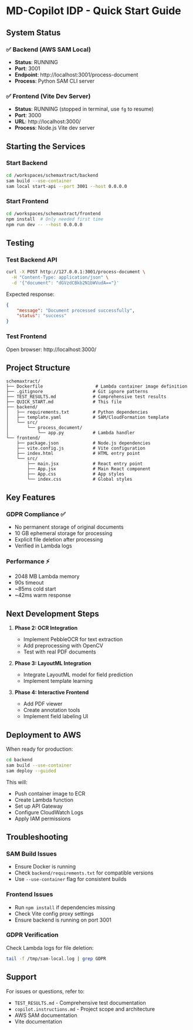 # MD-Copilot IDP - Quick Start Guide

## System Status

### ✅ Backend (AWS SAM Local)
- **Status**: RUNNING
- **Port**: 3001
- **Endpoint**: http://localhost:3001/process-document
- **Process**: Python SAM CLI server

### ✅ Frontend (Vite Dev Server)  
- **Status**: RUNNING (stopped in terminal, use `fg` to resume)
- **Port**: 3000
- **URL**: http://localhost:3000/
- **Process**: Node.js Vite dev server

## Starting the Services

### Start Backend
```bash
cd /workspaces/schemaxtract/backend
sam build --use-container
sam local start-api --port 3001 --host 0.0.0.0
```

### Start Frontend
```bash
cd /workspaces/schemaxtract/frontend
npm install  # Only needed first time
npm run dev -- --host 0.0.0.0
```

## Testing

### Test Backend API
```bash
curl -X POST http://127.0.0.1:3001/process-document \
  -H "Content-Type: application/json" \
  -d '{"document": "dGVzdCBkb2N1bWVudA=="}'
```

Expected response:
```json
{
    "message": "Document processed successfully",
    "status": "success"
}
```

### Test Frontend
Open browser: http://localhost:3000/

## Project Structure

```
schemaxtract/
├── Dockerfile                    # Lambda container image definition
├── .gitignore                   # Git ignore patterns
├── TEST_RESULTS.md              # Comprehensive test results
├── QUICK_START.md               # This file
├── backend/
│   ├── requirements.txt         # Python dependencies
│   ├── template.yaml            # SAM/CloudFormation template
│   └── src/
│       └── process_document/
│           └── app.py           # Lambda handler
└── frontend/
    ├── package.json             # Node.js dependencies
    ├── vite.config.js           # Vite configuration
    ├── index.html               # HTML entry point
    └── src/
        ├── main.jsx             # React entry point
        ├── App.jsx              # Main React component
        ├── App.css              # App styles
        └── index.css            # Global styles
```

## Key Features

### GDPR Compliance ✅
- No permanent storage of original documents
- 10 GB ephemeral storage for processing
- Explicit file deletion after processing
- Verified in Lambda logs

### Performance ⚡
- 2048 MB Lambda memory
- 90s timeout
- ~85ms cold start
- ~42ms warm response

## Next Development Steps

1. **Phase 2: OCR Integration**
   - Implement PebbleOCR for text extraction
   - Add preprocessing with OpenCV
   - Test with real PDF documents

2. **Phase 3: LayoutML Integration**
   - Integrate LayoutML model for field prediction
   - Implement template learning

3. **Phase 4: Interactive Frontend**
   - Add PDF viewer
   - Create annotation tools
   - Implement field labeling UI

## Deployment to AWS

When ready for production:

```bash
cd backend
sam build --use-container
sam deploy --guided
```

This will:
- Push container image to ECR
- Create Lambda function
- Set up API Gateway
- Configure CloudWatch Logs
- Apply IAM permissions

## Troubleshooting

### SAM Build Issues
- Ensure Docker is running
- Check `backend/requirements.txt` for compatible versions
- Use `--use-container` flag for consistent builds

### Frontend Issues
- Run `npm install` if dependencies missing
- Check Vite config proxy settings
- Ensure backend is running on port 3001

### GDPR Verification
Check Lambda logs for file deletion:
```bash
tail -f /tmp/sam-local.log | grep GDPR
```

## Support

For issues or questions, refer to:
- `TEST_RESULTS.md` - Comprehensive test documentation
- `copilot.instructions.md` - Project scope and architecture
- AWS SAM documentation
- Vite documentation
